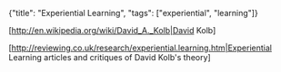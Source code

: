 {"title": "Experiential Learning", "tags": ["experiential", "learning"]}

[http://en.wikipedia.org/wiki/David_A._Kolb|David Kolb]

[http://reviewing.co.uk/research/experiential.learning.htm|Experiential Learning articles and critiques of David Kolb's theory]
